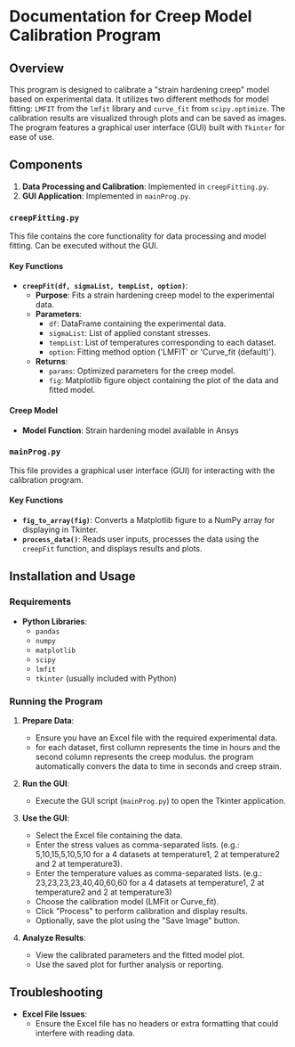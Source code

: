 # Documentation for Creep Model Calibration Program

## Overview

This program is designed to calibrate a "strain hardening creep" model based on experimental data. It utilizes two different methods for model fitting: `LMFIT` from the `lmfit` library and `curve_fit` from `scipy.optimize`. The calibration results are visualized through plots and can be saved as images. The program features a graphical user interface (GUI) built with `Tkinter` for ease of use.

## Components

1. **Data Processing and Calibration**: Implemented in `creepFitting.py`.
2. **GUI Application**: Implemented in `mainProg.py`.

### `creepFitting.py`

This file contains the core functionality for data processing and model fitting. Can be executed without the GUI.

#### Key Functions

- **`creepFit(df, sigmaList, tempList, option)`**: 
  - **Purpose**: Fits a strain hardening creep model to the experimental data.
  - **Parameters**:
    - `df`: DataFrame containing the experimental data.
    - `sigmaList`: List of applied constant stresses.
    - `tempList`: List of temperatures corresponding to each dataset.
    - `option`: Fitting method option ('LMFIT' or 'Curve_fit (default)').
  - **Returns**:
    - `params`: Optimized parameters for the creep model.
    - `fig`: Matplotlib figure object containing the plot of the data and fitted model.

#### Creep Model

- **Model Function**:
Strain hardening model available in Ansys 



### `mainProg.py`

This file provides a graphical user interface (GUI) for interacting with the calibration program.

#### Key Functions

- **`fig_to_array(fig)`**: Converts a Matplotlib figure to a NumPy array for displaying in Tkinter.
- **`process_data()`**: Reads user inputs, processes the data using the `creepFit` function, and displays results and plots.


## Installation and Usage

### Requirements

- **Python Libraries**:
  - `pandas`
  - `numpy`
  - `matplotlib`
  - `scipy`
  - `lmfit`
  - `tkinter` (usually included with Python)


### Running the Program

1. **Prepare Data**:
   - Ensure you have an Excel file with the required experimental data.
   - for each dataset, first collumn represents the time in hours and the second column represents the creep modulus. the program automatically convers the data to time in seconds and creep strain.

2. **Run the GUI**:
   - Execute the GUI script (`mainProg.py`) to open the Tkinter application.

3. **Use the GUI**:
   - Select the Excel file containing the data.
   - Enter the stress values as comma-separated lists. (e.g.: 5,10,15,5,10,5,10 for a 4 datasets at temperature1, 2 at temperature2 and 2 at temperature3).
   - Enter the temperature values as comma-separated lists. (e.g.: 23,23,23,23,40,40,60,60 for a 4 datasets at temperature1, 2 at temperature2 and 2 at temperature3)
   - Choose the calibration model (LMFit or Curve_fit).
   - Click "Process" to perform calibration and display results.
   - Optionally, save the plot using the "Save Image" button.

4. **Analyze Results**:
   - View the calibrated parameters and the fitted model plot.
   - Use the saved plot for further analysis or reporting.

## Troubleshooting

- **Excel File Issues**:
  - Ensure the Excel file has no headers or extra formatting that could interfere with reading data.
